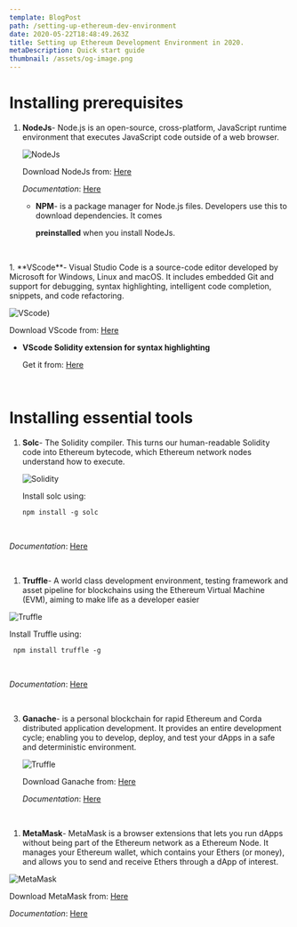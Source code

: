```yaml
---
template: BlogPost
path: /setting-up-ethereum-dev-environment
date: 2020-05-22T18:48:49.263Z
title: Setting up Ethereum Development Environment in 2020.
metaDescription: Quick start guide
thumbnail: /assets/og-image.png
---
```

<!--StartFragment-->

# Installing prerequisites

1. **NodeJs**- Node.js is an open-source, cross-platform, JavaScript runtime environment that executes JavaScript code outside of a web browser. 

   ![NodeJs](../../static/assets/nodejs.png)

   Download NodeJs from: [Here](https://nodejs.org/en/download/)

   *Documentation*: [Here](https://nodejs.org/en/docs/)

   * **NPM**- is a package manager for Node.js files. Developers use this to download dependencies. It comes 

     **preinstalled** when you install NodeJs.
<p>&nbsp;</p>
1. **VScode**- Visual Studio Code is a source-code editor developed by Microsoft for Windows, Linux and macOS. It includes embedded Git and support for debugging, syntax highlighting, intelligent code completion, snippets, and code refactoring.

   ![VScode](../../static/assets/vscode.png))

   Download VScode from: [Here](https://code.visualstudio.com/download)

   * **VScode Solidity extension for syntax highlighting**

     Get it from: [Here](https://marketplace.visualstudio.com/items?itemName=JuanBlanco.solidity)
<p>&nbsp;</p>

# Installing essential tools

1. **Solc**- The Solidity compiler. This turns our human-readable Solidity code into Ethereum bytecode, which Ethereum network nodes understand how to execute.

   ![Solidity](../../static/assets/solidity.png)

    Install solc using: 

   ```shell
   npm install -g solc
   ```
<p>&nbsp;</p>

   *Documentation*: [Here](https://solidity.readthedocs.io/en/latest/installing-solidity.html)
<p>&nbsp;</p>

1. **Truffle**- A world class development environment, testing framework and asset pipeline for blockchains using the Ethereum Virtual Machine (EVM), aiming to make life as a developer easier 

![Truffle](../../static/assets/truffle.png)

   Install Truffle using: 

   ```shell
    npm install truffle -g
   ```
<p>&nbsp;</p>

   *Documentation*: [Here](https://www.trufflesuite.com/docs/truffle/overview)
<p>&nbsp;</p>

3. **Ganache**- is a personal blockchain for rapid Ethereum and Corda distributed application development. It provides an entire development cycle; enabling you to develop, deploy, and test your dApps in a safe and deterministic environment. 

   ![Truffle](../../static/assets/ganache.png)
   
   Download Ganache from: [Here](https://github.com/trufflesuite/ganache/releases)

   *Documentation*: [Here](https://www.trufflesuite.com/docs/ganache/overview)

<p>&nbsp;</p>

1. **MetaMask**-  MetaMask  is a browser extensions that lets you run dApps without being part of the Ethereum network as a Ethereum Node. It manages your Ethereum wallet, which contains your Ethers (or money), and allows you to send and receive Ethers through a dApp of interest. 

![MetaMask](../../static/assets/metamask.png)

   Download MetaMask from: [Here](https://metamask.io/download.html)

   *Documentation*: [Here](https://docs.metamask.io/guide/)